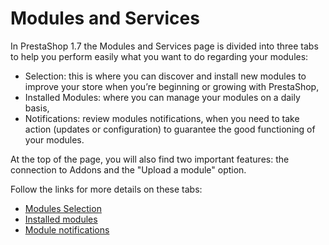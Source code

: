 # Modules and Services

In PrestaShop 1.7 the Modules and Services page is divided into three tabs to help you perform easily what you want to do regarding your modules:

* Selection: this is where you can discover and install new modules to improve your store when you’re beginning or growing with PrestaShop,
* Installed Modules: where you can manage your modules on a daily basis,
* Notifications: review modules notifications, when you need to take action (updates or configuration) to guarantee the good functioning of your modules.

At the top of the page, you will also find two important features: the connection to Addons and the "Upload a module" option.

Follow the links for more details on these tabs:

* [ Modules Selection](modules-selection.md)
* [ Installed modules](installed-modules.md)
* [ Module notifications](module-notifications.md)
